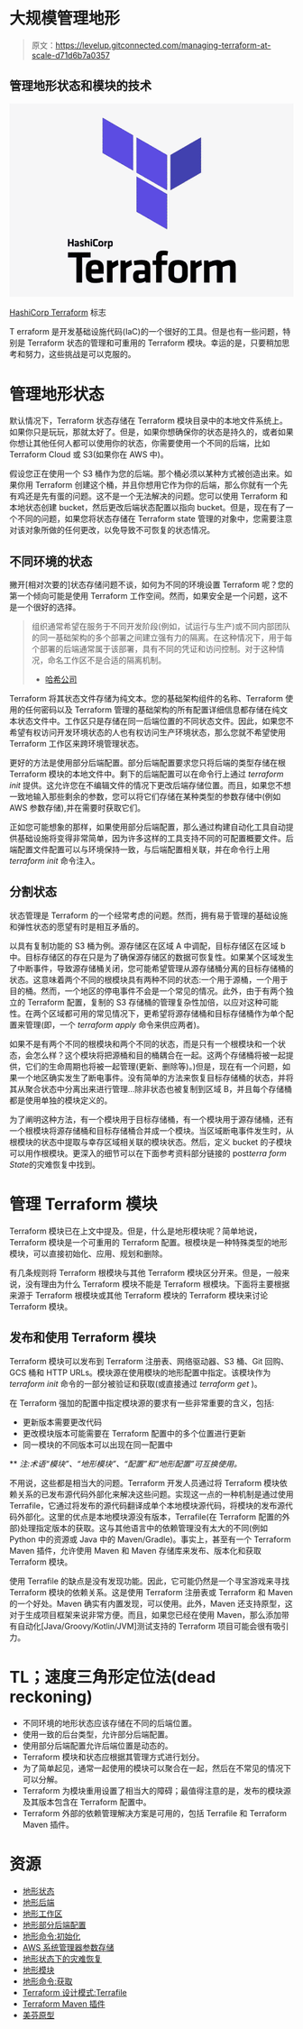 # 大规模管理地形

> 原文：<https://levelup.gitconnected.com/managing-terraform-at-scale-d71d6b7a0357>

## 管理地形状态和模块的技术

![](img/4319f4e6f267bd572658ffaaf0fb1e14.png)

[HashiCorp Terraform](https://www.terraform.io) 标志

T erraform 是开发基础设施代码(IaC)的一个很好的工具。但是也有一些问题，特别是 Terraform 状态的管理和可重用的 Terraform 模块。幸运的是，只要稍加思考和努力，这些挑战是可以克服的。

# 管理地形状态

默认情况下，Terraform 状态存储在 Terraform 模块目录中的本地文件系统上。如果你只是玩玩，那就太好了。但是，如果你想确保你的状态是持久的，或者如果你想让其他任何人都可以使用你的状态，你需要使用一个不同的后端，比如 Terraform Cloud 或 S3(如果你在 AWS 中)。

假设您正在使用一个 S3 桶作为您的后端。那个桶必须以某种方式被创造出来。如果你用 Terraform 创建这个桶，并且你想用它作为你的后端，那么你就有一个先有鸡还是先有蛋的问题。这不是一个无法解决的问题。您可以使用 Terraform 和本地状态创建 bucket，然后更改后端状态配置以指向 bucket。但是，现在有了一个不同的问题，如果您将状态存储在 Terraform state 管理的对象中，您需要注意对该对象所做的任何更改，以免导致不可恢复的状态情况。

## 不同环境的状态

撇开[相对次要的]状态存储问题不谈，如何为不同的环境设置 Terraform 呢？您的第一个倾向可能是使用 Terraform 工作空间。然而，如果安全是一个问题，这不是一个很好的选择。

> 组织通常希望在服务于不同开发阶段(例如，试运行与生产)或不同内部团队的同一基础架构的多个部署之间建立强有力的隔离。在这种情况下，用于每个部署的后端通常属于该部署，具有不同的凭证和访问控制。对于这种情况，命名工作区不是合适的隔离机制。
> 
> - [哈希公司](https://www.terraform.io/docs/language/state/workspaces.html#when-to-use-multiple-workspaces)

Terraform 将其状态文件存储为纯文本。您的基础架构组件的名称、Terraform 使用的任何密码以及 Terraform 管理的基础架构的所有配置详细信息都存储在纯文本状态文件中。工作区只是存储在同一后端位置的不同状态文件。因此，如果您不希望有权访问开发环境状态的人也有权访问生产环境状态，那么您就不希望使用 Terraform 工作区来跨环境管理状态。

更好的方法是使用部分后端配置。部分后端配置要求您只将后端的类型存储在根 Terraform 模块的本地文件中。剩下的后端配置可以在命令行上通过 *terraform init* 提供。这允许您在不编辑文件的情况下更改后端存储位置。而且，如果您不想一致地输入那些剩余的参数，您可以将它们存储在某种类型的参数存储中(例如 AWS 参数存储),并在需要时获取它们。

正如您可能想象的那样，如果使用部分后端配置，那么通过构建自动化工具自动提供基础设施将变得非常简单，因为许多这样的工具支持不同的可配置概要文件。后端配置文件配置可以与环境保持一致，与后端配置相关联，并在命令行上用 *terraform init* 命令注入。

## 分割状态

状态管理是 Terraform 的一个经常考虑的问题。然而，拥有易于管理的基础设施和弹性状态的愿望有时是相互矛盾的。

以具有复制功能的 S3 桶为例。源存储区在区域 A 中调配，目标存储区在区域 b 中。目标存储区的存在只是为了确保源存储区的数据可恢复性。如果某个区域发生了中断事件，导致源存储桶关闭，您可能希望管理从源存储桶分离的目标存储桶的状态。这意味着两个不同的根模块具有两种不同的状态:一个用于源桶，一个用于目的桶。然而，一个地区的停电事件不会是一个常见的情况。此外，由于有两个独立的 Terraform 配置，复制的 S3 存储桶的管理复杂性加倍，以应对这种可能性。在两个区域都可用的常见情况下，更希望将源存储桶和目标存储桶作为单个配置来管理(即，一个 *terraform apply* 命令来供应两者)。

如果不是有两个不同的根模块和两个不同的状态，而是只有一个根模块和一个状态，会怎么样？这个模块将把源桶和目的桶耦合在一起。这两个存储桶将被一起提供，它们的生命周期也将被一起管理(更新、删除等)。)但是，现在有一个问题，如果一个地区确实发生了断电事件。没有简单的方法来恢复目标存储桶的状态，并将其从聚合状态中分离出来进行管理…除非状态也被复制到区域 B，并且每个存储桶都是使用单独的模块定义的。

为了阐明这种方法，有一个模块用于目标存储桶，有一个模块用于源存储桶，还有一个根模块将源存储桶和目标存储桶合并成一个模块。当区域断电事件发生时，从根模块的状态中提取与幸存区域相关联的模块状态。然后，定义 bucket 的子模块可以用作根模块。更深入的细节可以在下面参考资料部分链接的 post*terra form State*的灾难恢复中找到。

# 管理 Terraform 模块

Terraform 模块已在上文中提及。但是，什么是地形模块呢？简单地说，Terraform 模块是一个可重用的 Terraform 配置。根模块是一种特殊类型的地形模块，可以直接初始化、应用、规划和删除。

有几条规则将 Terraform 根模块与其他 Terraform 模块区分开来。但是，一般来说，没有理由为什么 Terraform 模块不能是 Terraform 根模块。下面将主要根据来源于 Terraform 根模块或其他 Terraform 模块的 Terraform 模块来讨论 Terraform 模块。

## 发布和使用 Terraform 模块

Terraform 模块可以发布到 Terraform 注册表、网络驱动器、S3 桶、Git 回购、GCS 桶和 HTTP URLs。模块源在使用模块的地形配置中指定。该模块作为 *terraform init* 命令的一部分被验证和获取(或直接通过 *terraform get* )。

在 Terraform 强加的配置中指定模块源的要求有一些非常重要的含义，包括:

*   更新版本需要更改代码
*   更改模块版本可能需要在 Terraform 配置中的多个位置进行更新
*   同一模块的不同版本可以出现在同一配置中

** *注:术语“模块”、“地形模块”、“配置”和“地形配置”可互换使用。*

不用说，这些都是相当大的问题。Terraform 开发人员通过将 Terraform 模块依赖关系的已发布源代码外部化来解决这些问题。实现这一点的一种机制是通过使用 Terrafile，它通过将发布的源代码翻译成单个本地模块源代码，将模块的发布源代码外部化。这里的优点是本地模块源没有版本，Terrafile(在 Terraform 配置的外部)处理指定版本的获取。这与其他语言中的依赖管理没有太大的不同(例如 Python 中的资源或 Java 中的 Maven/Gradle)。事实上，甚至有一个 Terraform Maven 插件，允许使用 Maven 和 Maven 存储库来发布、版本化和获取 Terraform 模块。

使用 Terrafile 的缺点是没有发现功能。因此，它可能仍然是一个寻宝游戏来寻找 Terraform 模块的依赖关系。这是使用 Terraform 注册表或 Terraform 和 Maven 的一个好处。Maven 确实有内置发现，可以使用。此外，Maven 还支持原型，这对于生成项目框架来说非常方便。而且，如果您已经在使用 Maven，那么添加带有自动化[Java/Groovy/Kotlin/JVM]测试支持的 Terraform 项目可能会很有吸引力。

# TL；速度三角形定位法(dead reckoning)

*   不同环境的地形状态应该存储在不同的后端位置。
*   使用一致的后台类型，允许部分后端配置。
*   使用部分后端配置允许后端位置是动态的。
*   Terraform 模块和状态应根据其管理方式进行划分。
*   为了简单起见，通常一起使用的模块可以聚合在一起，然后在不常见的情况下可以分解。
*   Terraform 为模块重用设置了相当大的障碍；最值得注意的是，发布的模块源及其版本包含在 Terraform 配置中。
*   Terraform 外部的依赖管理解决方案是可用的，包括 Terrafile 和 Terraform Maven 插件。

# 资源

*   [地形状态](https://www.terraform.io/docs/language/state/index.html)
*   [地形后端](https://www.terraform.io/docs/language/settings/backends/index.html)
*   [地形工作区](https://www.terraform.io/docs/language/state/workspaces.html)
*   [地形部分后端配置](https://www.terraform.io/docs/language/settings/backends/configuration.html#partial-configuration)
*   [地形命令:初始化](https://www.terraform.io/docs/cli/commands/init.html)
*   [AWS 系统管理器参数存储](https://docs.aws.amazon.com/systems-manager/latest/userguide/systems-manager-parameter-store.html)
*   [地形状态下的灾难恢复](https://www.bluflametech.com/blog/recover-tf-state/)
*   [地形模块](https://www.terraform.io/docs/language/modules/index.html)
*   [地形命令:获取](https://www.terraform.io/docs/cli/commands/get.html)
*   [Terraform 设计模式:Terrafile](https://bensnape.com/2016/01/14/terraform-design-patterns-the-terrafile/)
*   [Terraform Maven 插件](https://github.com/deliveredtechnologies/terraform-maven)
*   [美芬原型](https://maven.apache.org/guides/introduction/introduction-to-archetypes.html)